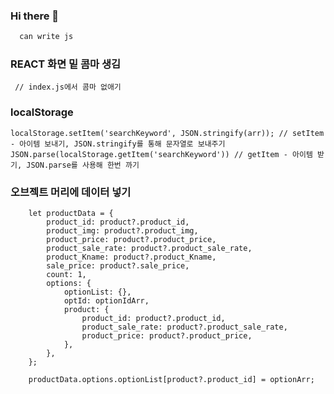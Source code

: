 ### Hi there 👋

<!--
**ChoYeSeul/ChoYeSeul** is a ✨ _special_ ✨ repository because its `README.md` (this file) appears on your GitHub profile.

Here are some ideas to get you started:

- 🔭 I’m currently working on ...
- 🌱 I’m currently learning ...
- 👯 I’m looking to collaborate on ...
- 🤔 I’m looking for help with ...
- 💬 Ask me about ...
- 📫 How to reach me: ...
- 😄 Pronouns: ...
- ⚡ Fun fact: ...
-->

``` javascript
  can write js
```

### REACT 화면 밑 콤마 생김

```
 // index.js에서 콤마 없애기
```

### localStorage

```
localStorage.setItem('searchKeyword', JSON.stringify(arr)); // setItem - 아이템 보내기, JSON.stringify를 통해 문자열로 보내주기
JSON.parse(localStorage.getItem('searchKeyword')) // getItem - 아이템 받기, JSON.parse를 사용해 한번 까기
```

### 오브젝트 머리에 데이터 넣기
```
    let productData = {
        product_id: product?.product_id,
        product_img: product?.product_img,
        product_price: product?.product_price,
        product_sale_rate: product?.product_sale_rate,
        product_Kname: product?.product_Kname,
        sale_price: product?.sale_price,
        count: 1,
        options: {
            optionList: {},
            optId: optionIdArr,
            product: {
                product_id: product?.product_id,
                product_sale_rate: product?.product_sale_rate,
                product_price: product?.product_price,
            },
        },
    };

    productData.options.optionList[product?.product_id] = optionArr;
```
